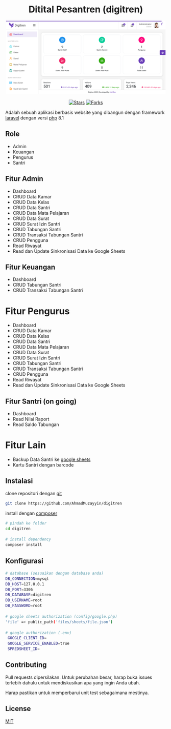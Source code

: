<div align="center">
    
# **Ditital Pesantren (digitren)**

<img src="/public/img/Dashboard DIGITREN.png" width="500" alt="Img Dashboard" >

</div>
<p align="center">
<a href="https://github.com/AhmadMuzayyin/digitren/stargazers" target="_blank"><img src="https://img.shields.io/github/stars/AhmadMuzayyin/digitren" alt="Stars" /></a>
<a href="https://github.com/AhmadMuzayyin/digitren/network/members" target="_blank"><img src="https://img.shields.io/github/forks/AhmadMuzayyin/digitren" alt="Forks" /></a>
</p>

Adalah sebuah aplikasi berbasis website yang dibangun dengan framework [laravel](https://laravel.com) dengan versi [php](https://www.php.net/) 8.1
## Role
- Admin
- Keuangan
- Pengurus
- Santri

## Fitur Admin
- Dashboard
- CRUD Data Kamar
- CRUD Data Kelas
- CRUD Data Santri
- CRUD Data Mata Pelajaran
- CRUD Data Surat
- CRUD Surat Izin Santri
- CRUD Tabungan Santri
- CRUD Transaksi Tabungan Santri
- CRUD Pengguna
- Read Riwayat
- Read dan Update Sinkronisasi Data ke Google Sheets

## Fitur Keuangan
- Dashboard
- CRUD Tabungan Santri
- CRUD Transaksi Tabungan Santri

# Fitur Pengurus
- Dashboard
- CRUD Data Kamar
- CRUD Data Kelas
- CRUD Data Santri
- CRUD Data Mata Pelajaran
- CRUD Data Surat
- CRUD Surat Izin Santri
- CRUD Tabungan Santri
- CRUD Transaksi Tabungan Santri
- CRUD Pengguna
- Read Riwayat
- Read dan Update Sinkronisasi Data ke Google Sheets

## Fitur Santri (on going)
- Dashboard
- Read Nilai Raport
- Read Saldo Tabungan

# Fitur Lain
- Backup Data Santri ke [google sheets](https://youtu.be/y-sIJ30Z5CU?si=wX9O9RROgO-iZGZX)
- Kartu Santri dengan barcode

## Instalasi

clone repositori dengan [git](https://git-scm.com/downloads)

```bash
git clone https://github.com/AhmadMuzayyin/digitren
```

install dengan [composer](https://getcomposer.org/)

```bash
# pindah ke folder
cd digitren

# install dependency
composer install
```
## Konfigurasi

```bash
# database (sesuaikan dengan database anda)
DB_CONNECTION=mysql
DB_HOST=127.0.0.1
DB_PORT=3306
DB_DATABASE=digitren
DB_USERNAME=root
DB_PASSWORD=root

# google sheets authorization (config/google.php)
'file' => public_path('files/sheets/file.json')

# google authorization (.env)
 GOOGLE_CLIENT_ID=
 GOOGLE_SERVICE_ENABLED=true
 SPREDSHEET_ID=
```

## Contributing
Pull requests dipersilakan. Untuk perubahan besar, harap buka issues terlebih dahulu untuk mendiskusikan apa yang ingin Anda ubah.

Harap pastikan untuk memperbarui unit test sebagaimana mestinya.

## License

[MIT](https://github.com/AhmadMuzayyin/digitren/blob/main/LICENSE)
